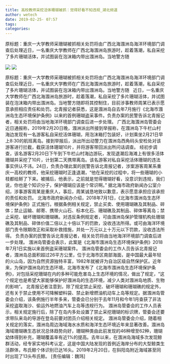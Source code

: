 ```yaml
---
title: 高校教师采挖活体珊瑚被抓：觉得好看不知违规_湖北频道
author: wetech
date: 2019-02-25- 07:57
tags: 
categories: 
---
```

原标题：重庆一大学教师采珊瑚被抓相关处罚将由广西北海涠洲岛海洋环境部门调查后处理近日，一名重庆大学教师在广西北海涠洲岛旅游时，趁着落潮，私自采挖了多片珊瑚活体，并试图装在泡沫箱内带出涠洲岛。当地警方随
<!-- more -->
                
<img align="center" border="0" src="http://p2.ifengimg.com/a/2019_09/8f688321e3d307f_size53_w400_h189.jpg" />
                
<img align="center" border="0" src="http://p2.ifengimg.com/a/2016/0810/204c433878d5cf9size1_w16_h16.png" />
                
            
原标题：重庆一大学教师采珊瑚被抓相关处罚将由广西北海涠洲岛海洋环境部门调查后处理近日，一名重庆大学教师在广西北海涠洲岛旅游时，趁着落潮，私自采挖了多片珊瑚活体，并试图装在泡沫箱内带出涠洲岛。当地警方随
 
近日，一名重庆大学教师在广西北海涠洲岛旅游时，趁着落潮，私自采挖了多片珊瑚活体，并试图装在泡沫箱内带出涠洲岛。当地警方随即将其控制住，目前涉事教师周某已表示愿意承担相应责任和处罚。北青报记者获悉，这是涠洲岛自去年7月施行《北海市涠洲岛生态环境保护条例》以来的首例珊瑚盗采事件。负责办案的民警告诉北青报记者，相关处罚将由当地海洋环境部门调查后进一步处理。
广西北海涠洲岛管委会近日通报称，2019年2月20日晚，涠洲派出所接到举报称，在涠洲岛下牛栏山村海边发现有一名游客私自采挖活体珊瑚，用泡沫箱打包装好，计划乘坐2月21日早上8:30的航班离岛。接到举报后，派出所出动警力在涠洲岛西角码头安检处对该游客进行拦截，截获活体珊瑚10片，并将游客带回派出所问话调查。
经初步调查，该名游客2月20日下午到下牛栏山村海边游玩，发现退潮后海滩上有很多活体珊瑚并采挖了10片，计划第二天携带离岛。该名游客对私自采挖活体珊瑚的违法事实供认不讳。24日，负责办理此案的民警告诉北青报记者，涉案游客周某系重庆一高校的教师，他采挖珊瑚时正逢退潮，“他在采挖的过程中，将一些珊瑚的小枝都给掰了下来。被捕后，他表示，之前就是觉得珊瑚好看，没意识到违规，我们说，你也是个知识分子，保护珊瑚应该是个常识啊。”
据北海市政府新闻办公室介绍，涉事游客周某是重庆人，事后，周某诚恳地致以歉意，表示愿意承担应该承担的责任和处罚。
北海市政府新闻办介绍，2018年7月1日，《北海市涠洲岛生态环境保护条例》正式施行。根据条例相关规定，禁止买卖、使用珊瑚礁及其制品、碎体；禁止运输、邮寄、携带火山石、标本化石、珊瑚礁及其制品、碎体等离岛；禁止采挖、破坏珊瑚和珊瑚礁。对违反条例规定者，可由涠洲岛保护管理机构处珊瑚礁及其制品、碎体价值二倍以上十倍以下的罚款，没收违法所得。或可由海洋环境部门责令限期改正和采取补救措施，并处一万元以上十万元以下罚款，没收违法所得。
负责办案的民警告诉北青报记者，相关处罚将由当地海洋环境部门调查后进一步处理。
涠洲岛管委会表示，此案是《北海市涠洲岛生态环境保护条例》2018年7月1日实施以来首例盗采珊瑚案件。
涠洲岛管委会的工作人员告诉北青报记者，涠洲岛总面积超过26平方公里，位于北海市区南部海面，是中国最大最年轻的火山岛，因为自然资源独特丰富，1982年就被评为自治区级自然保护区。近年来，为保护涠洲岛的生态环境，北海市发布了《北海市涠洲岛生态环境保护条例》，对包括采挖珊瑚在内的多种可能危害岛上生态环境的情况，做出了规定，“这个规定也是希望大家能够保护好涠洲岛的生态环境，减少人类对涠洲岛地质、生物的影响”。
北青报记者注意到，除了规定禁止采挖、破坏珊瑚和珊瑚礁的规定外，还有关于禁止使用不可降解塑料袋、禁止新增燃油机动车上岛等规定。据涠洲岛管委会介绍，该条例施行半年多来，管委会已分别于去年11月和今年1月查获了非法采挖盗取海沙、偷运外地燃油汽车上岛等违规行为。
涠洲岛管委会的工作人员表示，相关规定施行后，除了在岛内多处设置了禁止采挖珊瑚的标识牌，管委会还要求带队来岛的导游在登岛前要对团员介绍相关规定。
涠洲岛管委会介绍，随着相关规定的落实，涠洲岛周边海域海水水质和海洋生态环境近年来显著改善。涠洲岛海域珊瑚礁生态状况总体趋势向好，珊瑚种类由此前发现的46种增至62种，珊瑚幼体得到补充，珊瑚覆盖率有近1%的提高。去年以来，在涠洲岛海域多次发现鲸群活动，经专家实地科考认定，这是中国大陆发现的首例近海岸分布的大型鲸类生活群体，布氏鲸个体识别已达16头。2019年2月20日，在斜阳岛附近海域甚至同时出现了13头布氏鲸。
[责任编辑：魏玮]
            
